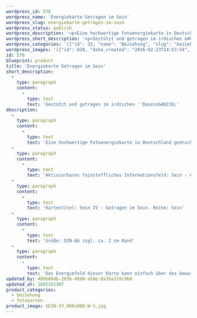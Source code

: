 ```yaml
---
wordpress_id: 570
wordpress_name: 'Energiekarte Getragen im Sein'
wordpress_slug: energiekarte-getragen-im-sein
wordpress_status: publish
wordpress_description: '<p>Eine hochwertige Fotoenergiekarte in Deutschland gedruckt und in Handarbeit laminiert.  Sie ist in Postkartengröße (DIN-A6) gut zu transportieren und kann auch auf den Körper aufgelegt werden.</p><p>Aktivierbares feinstoffliches Informationsfeld: Sein - Hingabe - Selbstvertrauen - Hoffnung - Auflösung: Das eigene "Sein" als Realität erfahren, die mich trägt. In Selbstvertrauen, Hoffnung und Hingabe mein Leben leben.</p><p>Kartentitel: Sein IV - Getragen im Sein. Reihe: Sein</p><p>Größe: DIN-A6 zzgl. ca. 2 cm Rand<br />Andere Formate sind individuell für Sie innerhalb weniger Tage herstellbar. Bitte kontaktieren Sie uns hierfür unter <a href="mailto:info@elvedenverlag.de">info@elvedenverlag.de</a>.</p><p><a href="https://my.feenbaum.de/anwendung-energiebilder-foto-laminiert/">Anwendungshinweise</a>      <a href="https://my.feenbaum.de/produktinformationen-fotokarten/">Produktinformationen</a></p><p>Das Energiefeld dieser Karte kann einfach über das bewusste Konzentrieren auf den für sich selbst erwünschten inneren Zustand aktiviert werden. Bitte beachten Sie, dass jeweils nur der Teil des Kartenenergiefeldes von Ihnen aktiviert werden kann, der für Sie jeweils stimmig ist. Fragen zur Energiefeldtechnik beantworten wir Ihnen gerne.</p>'
wordpress_short_description: '<p>Gestützt und getragen im irdischen &#8218;Dasein&#8216;</p>'
wordpress_categories: '[{"id": 33, "name": "Beziehung", "slug": "beziehung"}, {"id": 23, "name": "Fotokarten", "slug": "fotokarten"}]'
wordpress_images: '[{"id": 828, "date_created": "2016-02-23T14:53:54", "date_created_gmt": "2016-02-23T12:53:54", "date_modified": "2016-02-23T14:53:54", "date_modified_gmt": "2016-02-23T12:53:54", "src": "https://my.feenbaum.de/wp-content/uploads/2016/02/SEIN-IV_800x800-W-1.jpg", "name": "SEIN-IV_800x800-W", "alt": ""}]'
id: 570
blueprint: product
title: 'Energiekarte Getragen im Sein'
short_description:
  -
    type: paragraph
    content:
      -
        type: text
        text: 'Gestützt und getragen im irdischen ''Dasein&#8216;'
description:
  -
    type: paragraph
    content:
      -
        type: text
        text: 'Eine hochwertige Fotoenergiekarte in Deutschland gedruckt und in Handarbeit laminiert.  Sie ist in Postkartengröße (DIN-A6) gut zu transportieren und kann auch auf den Körper aufgelegt werden.'
  -
    type: paragraph
    content:
      -
        type: text
        text: 'Aktivierbares feinstoffliches Informationsfeld: Sein - Hingabe - Selbstvertrauen - Hoffnung - Auflösung: Das eigene "Sein" als Realität erfahren, die mich trägt. In Selbstvertrauen, Hoffnung und Hingabe mein Leben leben.'
  -
    type: paragraph
    content:
      -
        type: text
        text: 'Kartentitel: Sein IV - Getragen im Sein. Reihe: Sein'
  -
    type: paragraph
    content:
      -
        type: text
        text: 'Größe: DIN-A6 zzgl. ca. 2 cm Rand'
  -
    type: paragraph
    content:
      -
        type: text
        text: 'Das Energiefeld dieser Karte kann einfach über das bewusste Konzentrieren auf den für sich selbst erwünschten inneren Zustand aktiviert werden. Bitte beachten Sie, dass jeweils nur der Teil des Kartenenergiefeldes von Ihnen aktiviert werden kann, der für Sie jeweils stimmig ist. Fragen zur Energiefeldtechnik beantworten wir Ihnen gerne.'
updated_by: 489b06db-283b-4690-a50e-8a3ba37dc968
updated_at: 1685351307
product_categories:
  - beziehung
  - fotokarten
product_image: SEIN-IV_800x800-W-1.jpg
---
```

